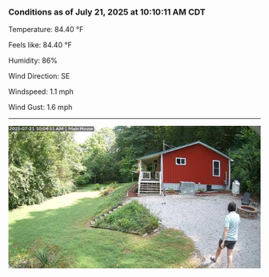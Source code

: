 ### Conditions as of July 21, 2025 at 10:10:11 AM CDT 

Temperature: 84.40 &deg;F

Feels like: 84.40 &deg;F

Humidity: 86%

Wind Direction: SE

Windspeed: 1.1 mph

Wind Gust: 1.6 mph

---

<img src="./images/latest.jpeg"/>

